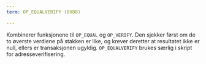 ```yaml
---
term: OP_EQUALVERIFY (0X88)

---
```

Kombinerer funksjonene til `OP_EQUAL` og `OP_VERIFY`. Den sjekker først om de to øverste verdiene på stakken er like, og krever deretter at resultatet ikke er null, ellers er transaksjonen ugyldig. `OP_EQUALVERIFY` brukes særlig i skript for adresseverifisering.